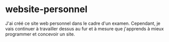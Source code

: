 # website-personnel
J'ai créé ce site web personnel dans le cadre d'un examen. Cependant, je vais continuer à travailler dessus au fur et à mesure que j'apprends à mieux programmer et concevoir un site.
